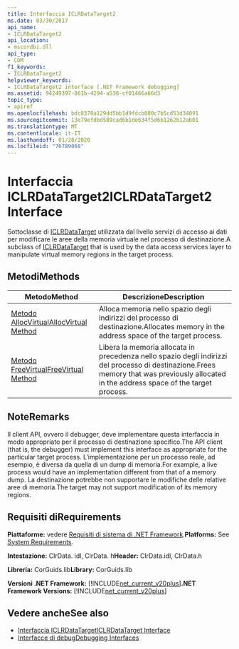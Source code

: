 ```yaml
---
title: Interfaccia ICLRDataTarget2
ms.date: 03/30/2017
api_name:
- ICLRDataTarget2
api_location:
- mscordbi.dll
api_type:
- COM
f1_keywords:
- ICLRDataTarget2
helpviewer_keywords:
- ICLRDataTarget2 interface [.NET Framework debugging]
ms.assetid: 94249397-861b-4294-a538-cf01466a66d3
topic_type:
- apiref
ms.openlocfilehash: bdc8378a129dd5bb1d9fdcb080c7b5cd53d34091
ms.sourcegitcommit: 13e79efdbd589cad6b1de634f5d6b1262b12ab01
ms.translationtype: MT
ms.contentlocale: it-IT
ms.lasthandoff: 01/28/2020
ms.locfileid: "76789068"
---
```

# <a name="iclrdatatarget2-interface"></a><span data-ttu-id="4c051-102">Interfaccia ICLRDataTarget2</span><span class="sxs-lookup"><span data-stu-id="4c051-102">ICLRDataTarget2 Interface</span></span>
<span data-ttu-id="4c051-103">Sottoclasse di [ICLRDataTarget](iclrdatatarget-interface.md) utilizzata dal livello servizi di accesso ai dati per modificare le aree della memoria virtuale nel processo di destinazione.</span><span class="sxs-lookup"><span data-stu-id="4c051-103">A subclass of [ICLRDataTarget](iclrdatatarget-interface.md) that is used by the data access services layer to manipulate virtual memory regions in the target process.</span></span>  
  
## <a name="methods"></a><span data-ttu-id="4c051-104">Metodi</span><span class="sxs-lookup"><span data-stu-id="4c051-104">Methods</span></span>  
  
|<span data-ttu-id="4c051-105">Metodo</span><span class="sxs-lookup"><span data-stu-id="4c051-105">Method</span></span>|<span data-ttu-id="4c051-106">Descrizione</span><span class="sxs-lookup"><span data-stu-id="4c051-106">Description</span></span>|  
|------------|-----------------|  
|[<span data-ttu-id="4c051-107">Metodo AllocVirtual</span><span class="sxs-lookup"><span data-stu-id="4c051-107">AllocVirtual Method</span></span>](iclrdatatarget2-allocvirtual-method.md)|<span data-ttu-id="4c051-108">Alloca memoria nello spazio degli indirizzi del processo di destinazione.</span><span class="sxs-lookup"><span data-stu-id="4c051-108">Allocates memory in the address space of the target process.</span></span>|  
|[<span data-ttu-id="4c051-109">Metodo FreeVirtual</span><span class="sxs-lookup"><span data-stu-id="4c051-109">FreeVirtual Method</span></span>](iclrdatatarget2-freevirtual-method.md)|<span data-ttu-id="4c051-110">Libera la memoria allocata in precedenza nello spazio degli indirizzi del processo di destinazione.</span><span class="sxs-lookup"><span data-stu-id="4c051-110">Frees memory that was previously allocated in the address space of the target process.</span></span>|  
  
## <a name="remarks"></a><span data-ttu-id="4c051-111">Note</span><span class="sxs-lookup"><span data-stu-id="4c051-111">Remarks</span></span>  
 <span data-ttu-id="4c051-112">Il client API, ovvero il debugger, deve implementare questa interfaccia in modo appropriato per il processo di destinazione specifico.</span><span class="sxs-lookup"><span data-stu-id="4c051-112">The API client (that is, the debugger) must implement this interface as appropriate for the particular target process.</span></span> <span data-ttu-id="4c051-113">L'implementazione per un processo reale, ad esempio, è diversa da quella di un dump di memoria.</span><span class="sxs-lookup"><span data-stu-id="4c051-113">For example, a live process would have an implementation different from that of a memory dump.</span></span> <span data-ttu-id="4c051-114">La destinazione potrebbe non supportare le modifiche delle relative aree di memoria.</span><span class="sxs-lookup"><span data-stu-id="4c051-114">The target may not support modification of its memory regions.</span></span>  
  
## <a name="requirements"></a><span data-ttu-id="4c051-115">Requisiti di</span><span class="sxs-lookup"><span data-stu-id="4c051-115">Requirements</span></span>  
 <span data-ttu-id="4c051-116">**Piattaforme:** vedere [Requisiti di sistema di .NET Framework](../../../../docs/framework/get-started/system-requirements.md).</span><span class="sxs-lookup"><span data-stu-id="4c051-116">**Platforms:** See [System Requirements](../../../../docs/framework/get-started/system-requirements.md).</span></span>  
  
 <span data-ttu-id="4c051-117">**Intestazione:** ClrData. idl, ClrData. h</span><span class="sxs-lookup"><span data-stu-id="4c051-117">**Header:** ClrData.idl, ClrData.h</span></span>  
  
 <span data-ttu-id="4c051-118">**Libreria:** CorGuids.lib</span><span class="sxs-lookup"><span data-stu-id="4c051-118">**Library:** CorGuids.lib</span></span>  
  
 <span data-ttu-id="4c051-119">**Versioni .NET Framework:** [!INCLUDE[net_current_v20plus](../../../../includes/net-current-v20plus-md.md)]</span><span class="sxs-lookup"><span data-stu-id="4c051-119">**.NET Framework Versions:** [!INCLUDE[net_current_v20plus](../../../../includes/net-current-v20plus-md.md)]</span></span>  
  
## <a name="see-also"></a><span data-ttu-id="4c051-120">Vedere anche</span><span class="sxs-lookup"><span data-stu-id="4c051-120">See also</span></span>

- [<span data-ttu-id="4c051-121">Interfaccia ICLRDataTarget</span><span class="sxs-lookup"><span data-stu-id="4c051-121">ICLRDataTarget Interface</span></span>](iclrdatatarget-interface.md)
- [<span data-ttu-id="4c051-122">Interfacce di debug</span><span class="sxs-lookup"><span data-stu-id="4c051-122">Debugging Interfaces</span></span>](debugging-interfaces.md)
